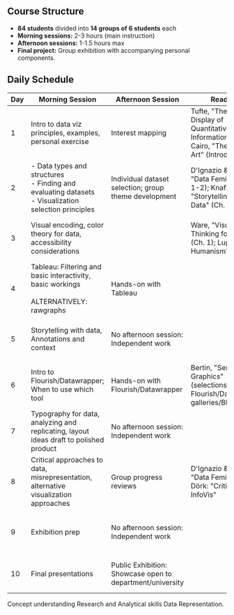 ## Course Structure

- **84 students** divided into **14 groups of 6 students** each
- **Morning sessions:** 2-3 hours (main instruction)
- **Afternoon sessions:** 1-1.5 hours max
- **Final project:** Group exhibition with accompanying personal components.

## Daily Schedule

| Day | Morning Session                                                                                          | Afternoon Session                                         | Readings                                                                                                  | Exercises/Projects                                                                                  | Tools                              |
| --- | -------------------------------------------------------------------------------------------------------- | --------------------------------------------------------- | --------------------------------------------------------------------------------------------------------- | --------------------------------------------------------------------------------------------------- | ---------------------------------- |
| 1   | Intro to data viz principles, examples, personal exercise                                                | Interest mapping                                          | Tufte, "The Visual Display of Quantitative Information" (Ch. 1); Cairo, "The Truthful Art" (Introduction) | Personal data diary (begin collecting personal data); Visual analysis of 3 inspiring visualizations | Pen & paper, basic sketching       |
| 2   | - Data types and structures<br>- Finding and evaluating datasets<br>- Visualization selection principles | Individual dataset selection; group theme development     | D'Ignazio & Klein, "Data Feminism" (Ch. 1-2); Knaflic, "Storytelling with Data" (Ch. 2)                   | Source and clean a dataset related to personal interests; Group theme proposal (1 paragraph)        | Excel/Google Sheets for data prep  |
| 3   | Visual encoding,  color theory for data, accessibility considerations                                    |                                                           | Ware, "Visual Thinking for Design" (Ch. 1); Lupi, "Data Humanism" essay                                   | Sketch 3 different encodings for your dataset; Create a color palette for your visualization        | Tableau (intro)                    |
| 4   | Tableau: Filtering and basic interactivity,  basic workings<br><br>ALTERNATIVELY: rawgraphs              | Hands-on with Tableau                                     |                                                                                                           | Create first draft visualization in Tableau                                                         | Tableau                            |
| 5   | Storytelling with data, Annotations and context                                                          | No afternoon session: Independent work                    |                                                                                                           | Storyboard your data narrative; Write context paragraphs for your visualization                     | -                                  |
| 6   | Intro to Flourish/Datawrapper; When to use which tool                                                    | Hands-on with Flourish/Datawrapper                        | Bertin, "Semiology of Graphics" (selections); Browse Flourish/Datawrapper galleries/Blogs                 | Recreate your visualization in new tool; Compare effectiveness across platforms                     | Flourish, Datawrapper              |
| 7   | Typography for data, analyzing and replicating, layout ideas draft to polished product                   | No afternoon session: Independent work                    |                                                                                                           | Typography and layout mockups; Critique session in groups                                           | Adobe Illustrator/Figma (optional) |
| 8   | Critical approaches to data, misrepresentation, alternative visualization approaches                     | Group progress reviews                                    | D'Ignazio & Klein, "Data Feminism" Dörk: "Critical InfoVis"                                               |                                                                                                     | -                                  |
| 9   | Exhibition prep                                                                                          | No afternoon session: Independent work                    |                                                                                                           | Exhibition materials preparation; Personal artist statement draft                                   | Exhibition design tools            |
| 10  | Final presentations                                                                                      | Public Exhibition: Showcase open to department/university |                                                                                                           | Final installation and documentation; Course reflection                                             | Documentation tools                |

Concept understanding 
Research and Analytical skills 
Data Representation.

